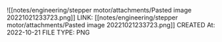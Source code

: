 ![[notes/engineering/stepper motor/attachments/Pasted image 20221021233723.png]]
LINK: [[notes/engineering/stepper motor/attachments/Pasted image 20221021233723.png]]
CREATED At: 2022-10-21
FILE TYPE: PNG
